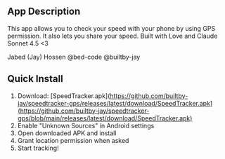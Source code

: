 ## App Description

This app allows you to check your speed with your phone by using GPS permission. It also lets you share your speed. 
Built with Love and Claude Sonnet 4.5 <3

Jabed (Jay) Hossen
@bed-code
@builtby-jay

## Quick Install
1. Download: [SpeedTracker.apk](https://github.com/builtby-jay/speedtracker-gps/releases/latest/download/SpeedTracker.apk](https://github.com/builtby-jay/speedtracker-gps/blob/main/releases/latest/download/SpeedTracker.apk)
2. Enable "Unknown Sources" in Android settings
3. Open downloaded APK and install
4. Grant location permission when asked
5. Start tracking!

